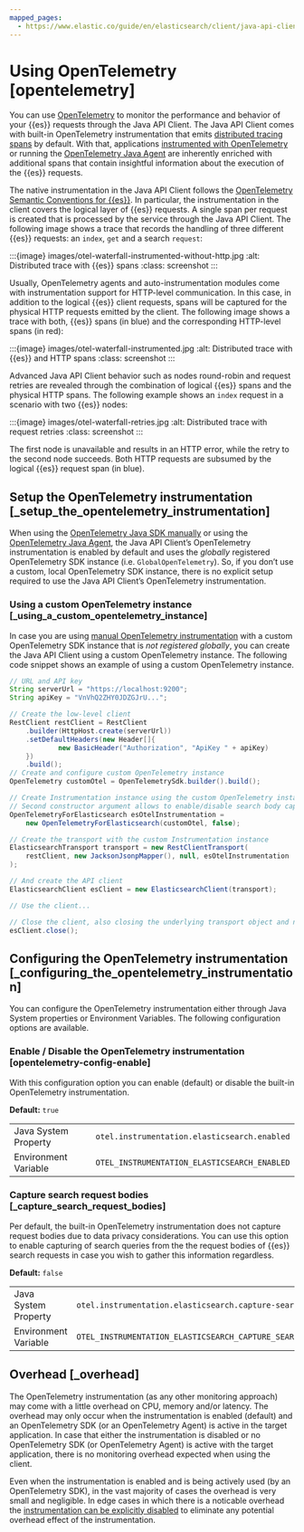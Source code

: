```yaml
---
mapped_pages:
  - https://www.elastic.co/guide/en/elasticsearch/client/java-api-client/current/opentelemetry.html
---
```


# Using OpenTelemetry [opentelemetry]

You can use [OpenTelemetry](https://opentelemetry.io/) to monitor the performance and behavior of your {{es}} requests through the Java API Client. The Java API Client comes with built-in OpenTelemetry instrumentation that emits [distributed tracing spans](docs-content://solutions/observability/apps/traces-2.md) by default. With that, applications [instrumented with OpenTelemetry](https://opentelemetry.io/docs/instrumentation/java/manual/) or running the [OpenTelemetry Java Agent](https://opentelemetry.io/docs/instrumentation/java/automatic/) are inherently enriched with additional spans that contain insightful information about the execution of the {{es}} requests.

The native instrumentation in the Java API Client follows the [OpenTelemetry Semantic Conventions for {{es}}](https://opentelemetry.io/docs/specs/semconv/database/elasticsearch/). In particular, the instrumentation in the client covers the logical layer of {{es}} requests. A single span per request is created that is processed by the service through the Java API Client. The following image shows a trace that records the handling of three different {{es}} requests: an `index`, `get` and a search `request`:

:::{image} images/otel-waterfall-instrumented-without-http.jpg
:alt: Distributed trace with {{es}} spans
:class: screenshot
:::

Usually, OpenTelemetry agents and auto-instrumentation modules come with instrumentation support for HTTP-level communication. In this case, in addition to the logical {{es}} client requests, spans will be captured for the physical HTTP requests emitted by the client. The following image shows a trace with both, {{es}} spans (in blue) and the corresponding HTTP-level spans (in red):

:::{image} images/otel-waterfall-instrumented.jpg
:alt: Distributed trace with {{es}} and HTTP spans
:class: screenshot
:::

Advanced Java API Client behavior such as nodes round-robin and request retries are revealed through the combination of logical {{es}} spans and the physical HTTP spans. The following example shows an `index` request in a scenario with two {{es}} nodes:

:::{image} images/otel-waterfall-retries.jpg
:alt: Distributed trace with request retries
:class: screenshot
:::

The first node is unavailable and results in an HTTP error, while the retry to the second node succeeds. Both HTTP requests are subsumed by the logical {{es}} request span (in blue).


## Setup the OpenTelemetry instrumentation [_setup_the_opentelemetry_instrumentation]

When using the [OpenTelemetry Java SDK manually](https://opentelemetry.io/docs/instrumentation/java/manual) or using the [OpenTelemetry Java Agent](https://opentelemetry.io/docs/instrumentation/java/automatic/), the Java API Client’s OpenTelemetry instrumentation is enabled by default and uses the *globally* registered OpenTelemetry SDK instance (i.e. `GlobalOpenTelemetry`). So, if you don’t use a custom, local OpenTelemetry SDK instance, there is no explicit setup required to use the Java API Client’s OpenTelemetry instrumentation.


### Using a custom OpenTelemetry instance [_using_a_custom_opentelemetry_instance]

In case you are using [manual OpenTelemetry instrumentation](https://opentelemetry.io/docs/instrumentation/java/manual/#example) with a custom OpenTelemetry SDK instance that is *not registered globally*, you can create the Java API Client using a custom OpenTelemetry instance. The following code snippet shows an example of using a custom OpenTelemetry instance.

```java
// URL and API key
String serverUrl = "https://localhost:9200";
String apiKey = "VnVhQ2ZHY0JDZGJrU...";

// Create the low-level client
RestClient restClient = RestClient
    .builder(HttpHost.create(serverUrl))
    .setDefaultHeaders(new Header[]{
            new BasicHeader("Authorization", "ApiKey " + apiKey)
    })
    .build();
// Create and configure custom OpenTelemetry instance
OpenTelemetry customOtel = OpenTelemetrySdk.builder().build();

// Create Instrumentation instance using the custom OpenTelemetry instance
// Second constructor argument allows to enable/disable search body capturing
OpenTelemetryForElasticsearch esOtelInstrumentation =
    new OpenTelemetryForElasticsearch(customOtel, false);

// Create the transport with the custom Instrumentation instance
ElasticsearchTransport transport = new RestClientTransport(
    restClient, new JacksonJsonpMapper(), null, esOtelInstrumentation
);

// And create the API client
ElasticsearchClient esClient = new ElasticsearchClient(transport);

// Use the client...

// Close the client, also closing the underlying transport object and network connections.
esClient.close();
```


## Configuring the OpenTelemetry instrumentation [_configuring_the_opentelemetry_instrumentation]

You can configure the OpenTelemetry instrumentation either through Java System properties or Environment Variables. The following configuration options are available.


### Enable / Disable the OpenTelemetry instrumentation [opentelemetry-config-enable]

With this configuration option you can enable (default) or disable the built-in OpenTelemetry instrumentation.

**Default:** `true`

|     |     |
| --- | --- |
| Java System Property | `otel.instrumentation.elasticsearch.enabled` |
| Environment Variable | `OTEL_INSTRUMENTATION_ELASTICSEARCH_ENABLED` |


### Capture search request bodies [_capture_search_request_bodies]

Per default, the built-in OpenTelemetry instrumentation does not capture request bodies due to data privacy considerations. You can use this option to enable capturing of search queries from the the request bodies of {{es}} search requests in case you wish to gather this information regardless.

**Default:** `false`

|     |     |
| --- | --- |
| Java System Property | `otel.instrumentation.elasticsearch.capture-search-query` |
| Environment Variable | `OTEL_INSTRUMENTATION_ELASTICSEARCH_CAPTURE_SEARCH_QUERY` |


## Overhead [_overhead]

The OpenTelemetry instrumentation (as any other monitoring approach) may come with a little overhead on CPU, memory and/or latency. The overhead may only occur when the instrumentation is enabled (default) and an OpenTelemetry SDK (or an OpenTelemetry Agent) is active in the target application. In case that either the instrumentation is disabled or no OpenTelemetry SDK (or OpenTelemetry Agent) is active with the target application, there is no monitoring overhead expected when using the client.

Even when the instrumentation is enabled and is being actively used (by an OpenTelemetry SDK), in the vast majority of cases the overhead is very small and negligible. In edge cases in which there is a noticable overhead the [instrumentation can be explicitly disabled](#opentelemetry-config-enable) to eliminate any potential overhead effect of the instrumentation.
